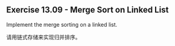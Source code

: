## Exercise 13.09 - Merge Sort on Linked List

Implement the merge sorting on a linked list.

请用链式存储来实现归并排序。
